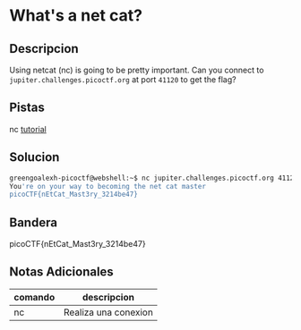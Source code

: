 # What's a net cat?

## Descripcion
Using netcat (nc) is going to be pretty important. Can you connect to `jupiter.challenges.picoctf.org` at port `41120` to get the flag?

## Pistas
nc [tutorial](https://linux.die.net/man/1/nc)
## Solucion 
```bash
greengoalexh-picoctf@webshell:~$ nc jupiter.challenges.picoctf.org 41120
You're on your way to becoming the net cat master
picoCTF{nEtCat_Mast3ry_3214be47}

```
## Bandera
picoCTF{nEtCat_Mast3ry_3214be47}

## Notas Adicionales 
|comando|descripcion|
|---|---|
|nc|Realiza una conexion|
